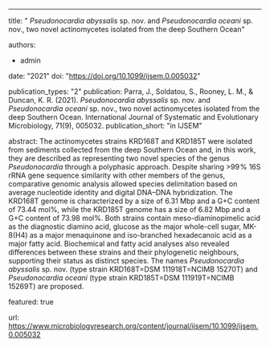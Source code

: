 ---
title: " _Pseudonocardia abyssalis_ sp. nov. and _Pseudonocardia oceani_ sp. nov., two novel actinomycetes isolated from the deep Southern Ocean"

authors: 
- admin

date: "2021"
doi: "https://doi.org/10.1099/ijsem.0.005032"

publication_types: "2"
publication: Parra, J., Soldatou, S., Rooney, L. M., & Duncan, K. R. (2021). _Pseudonocardia abyssalis_ sp. nov. and _Pseudonocardia oceani_ sp. nov., two novel actinomycetes isolated from the deep Southern Ocean. International Journal of Systematic and Evolutionary Microbiology, 71(9), 005032.
publication_short: "in IJSEM"

abstract: The actinomycetes strains KRD168T and KRD185T were isolated from sediments collected from the deep Southern Ocean and, in this work, they are described as representing two novel species of the genus _Pseudonocardia_ through a polyphasic approach. Despite sharing >99 % 16S rRNA gene sequence similarity with other members of the genus, comparative genomic analysis allowed species delimitation based on average nucleotide identity and digital DNA–DNA hybridization. The KRD168T genome is characterized by a size of 6.31 Mbp and a G+C content of 73.44 mol%, while the KRD185T genome has a size of 6.82 Mbp and a G+C content of 73.98 mol%. Both strains contain meso-diaminopimelic acid as the diagnostic diamino acid, glucose as the major whole-cell sugar, MK-8(H4) as a major menaquinone and iso-branched hexadecanoic acid as a major fatty acid. Biochemical and fatty acid analyses also revealed differences between these strains and their phylogenetic neighbours, supporting their status as distinct species. The names _Pseudonocardia abyssalis_ sp. nov. (type strain KRD168T=DSM 111918T=NCIMB 15270T) and _Pseudonocardia oceani_ (type strain KRD185T=DSM 111919T=NCIMB 15269T) are proposed.

featured: true

url: https://www.microbiologyresearch.org/content/journal/ijsem/10.1099/ijsem.0.005032
